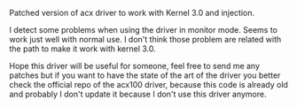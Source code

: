 Patched version of acx driver to work with Kernel 3.0 and injection.

I detect some problems when using the driver in monitor mode. Seems to work
just well with normal use. I don't think those problem are related with the
path to make it work with kernel 3.0.

Hope this driver will be useful for someone, feel free to send me any patches
but if you want to have the state of the art of the driver you better check
the official repo of the acx100 driver, because this code is already old and
probably I don't update it because I don't use this driver anymore.